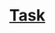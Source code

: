 # [Task](https://vk.com/doc4916597_480576829?hash=fbP9fVjKYzzCrGPuPlklWeQgsDOeVZgZPtc9cNms1kc&dl=VScN8dsMvxdQaAhz7uUWh5YCce7e6q50VI6abEzXnWc)

